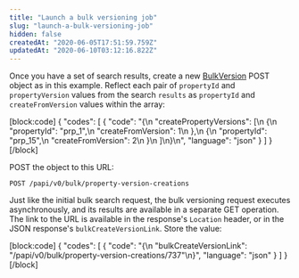 ```yaml
---
title: "Launch a bulk versioning job"
slug: "launch-a-bulk-versioning-job"
hidden: false
createdAt: "2020-06-05T17:51:59.759Z"
updatedAt: "2020-06-10T03:12:16.822Z"
---
```

Once you have a set of search results, create a new [BulkVersion](#bulkversion) POST object as in this example. Reflect each pair of `propertyId` and `propertyVersion` values from the search `results` as `propertyId` and `createFromVersion` values within the array:

[block:code]
{
  "codes": [
    {
      "code": "{\n    \"createPropertyVersions\": [\n        {\n            \"propertyId\": \"prp_1\",\n            \"createFromVersion\": 1\n        },\n        {\n            \"propertyId\": \"prp_15\",\n            \"createFromVersion\": 2\n        }\n    ]\n}\n",
      "language": "json"
    }
  ]
}
[/block]

POST the object to this URL:

```
POST /papi/v0/bulk/property-version-creations
```

Just like the initial bulk search request, the bulk versioning request executes asynchronously, and its results are available in a separate GET operation.  The link to the URL is available in the response's `Location` header, or in the JSON response's
`bulkCreateVersionLink`. Store the value:

[block:code]
{
  "codes": [
    {
      "code": "{\n    \"bulkCreateVersionLink\": \"/papi/v0/bulk/property-version-creations/737\"\n}",
      "language": "json"
    }
  ]
}
[/block]